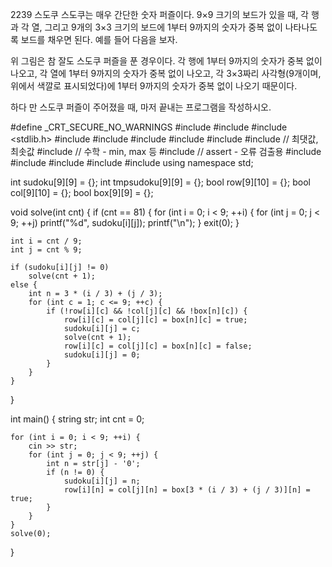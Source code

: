 2239 스도쿠
스도쿠는 매우 간단한 숫자 퍼즐이다. 9×9 크기의 보드가 있을 때, 각 행과 각 열, 그리고 9개의 3×3 크기의 보드에 1부터 9까지의 숫자가 중복 없이 나타나도록 보드를 채우면 된다. 
예를 들어 다음을 보자.

위 그림은 참 잘도 스도쿠 퍼즐을 푼 경우이다. 각 행에 1부터 9까지의 숫자가 중복 없이 나오고, 각 열에 1부터 9까지의 숫자가 중복 없이 나오고, 
각 3×3짜리 사각형(9개이며, 위에서 색깔로 표시되었다)에 1부터 9까지의 숫자가 중복 없이 나오기 때문이다.

하다 만 스도쿠 퍼즐이 주어졌을 때, 마저 끝내는 프로그램을 작성하시오.



#define _CRT_SECURE_NO_WARNINGS
#include <numeric>
#include <cstdio>
#include <stdlib.h>
#include <iostream>
#include <cstring>
#include <string>
#include <algorithm>
#include <vector>
#include <climits>   // 최댓값, 최솟값
#include <cmath>   // 수학 - min, max 등
#include <cassert>   // assert - 오류 검출용
#include <queue>
#include <stack>
#include <deque>
#include <map>
#include <set>
using namespace std;

int sudoku[9][9] = {};
int tmpsudoku[9][9] = {};
bool row[9][10] = {};
bool col[9][10] = {};
bool box[9][9] = {};

void solve(int cnt) {
	if (cnt == 81) {
		for (int i = 0; i < 9; ++i) {
			for (int j = 0; j < 9; ++j)
				printf("%d", sudoku[i][j]);
			printf("\n");
		}
		exit(0);
	}

	int i = cnt / 9;
	int j = cnt % 9;

	if (sudoku[i][j] != 0)
		solve(cnt + 1);
	else {
		int n = 3 * (i / 3) + (j / 3);
		for (int c = 1; c <= 9; ++c) {
			if (!row[i][c] && !col[j][c] && !box[n][c]) {
				row[i][c] = col[j][c] = box[n][c] = true;
				sudoku[i][j] = c;
				solve(cnt + 1);
				row[i][c] = col[j][c] = box[n][c] = false;
				sudoku[i][j] = 0;
			}
		}
	}
}

int main() {
	string str;
	int cnt = 0;

	for (int i = 0; i < 9; ++i) {
		cin >> str;
		for (int j = 0; j < 9; ++j) {
			int n = str[j] - '0';
			if (n != 0) {
				sudoku[i][j] = n;
				row[i][n] = col[j][n] = box[3 * (i / 3) + (j / 3)][n] = true;
			}
		}
	}
	solve(0);
}
